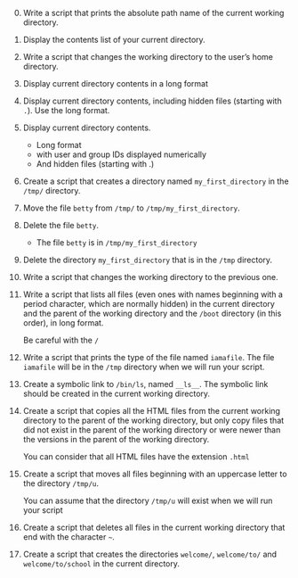 0. Write a script that prints the absolute path name of the current working directory.

1. Display the contents list of your current directory.

2. Write a script that changes the working directory to the user’s home directory.

3. Display current directory contents in a long format

4. Display current directory contents, including hidden files (starting with `.`). Use the long format.

5. Display current directory contents.
    - Long format
    - with user and group IDs displayed numerically
    - And hidden files (starting with .)

6. Create a script that creates a directory named `my_first_directory` in the `/tmp/` directory.

7. Move the file `betty` from `/tmp/` to `/tmp/my_first_directory`.

8. Delete the file `betty`.
    - The file `betty` is in `/tmp/my_first_directory`

9. Delete the directory `my_first_directory` that is in the `/tmp` directory.

10. Write a script that changes the working directory to the previous one.

11. Write a script that lists all files (even ones with names beginning with a period character, 
    which are normally hidden) in the current directory and the parent of the working directory and 
    the `/boot` directory (in this order), in long format.
    
    Be careful with the `/`

12. Write a script that prints the type of the file named `iamafile`. The file `iamafile` will be in
    the `/tmp` directory when we will run your script.

13. Create a symbolic link to `/bin/ls`, named `__ls__`. The symbolic link should be created in the
    current working directory.

14. Create a script that copies all the HTML files from the current working directory to the parent 
    of the working directory, but only copy files that did not exist in the parent of the working directory or were newer than the versions in the parent of the working directory.
    
    You can consider that all HTML files have the extension `.html`

15. Create a script that moves all files beginning with an uppercase letter to the directory `/tmp/u`.
    
    You can assume that the directory `/tmp/u` will exist when we will run your script

16. Create a script that deletes all files in the current working directory that end with the character `~`.

17. Create a script that creates the directories `welcome/`, `welcome/to/` and `welcome/to/school` in the current directory.

